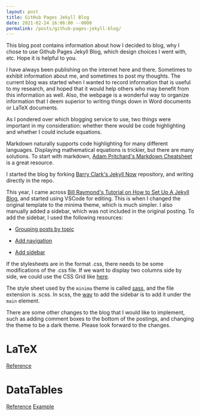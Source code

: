```yaml
---
layout: post
title: GitHub Pages Jekyll Blog
date: 2021-02-24 16:06:00 --0000
permalink: /posts/github-pages-jekyll-blog/
---
```


This blog post contains information about how I decided to blog, why I chose to use Github Pages Jekyll Blog, which design choices I went with, etc. Hope it is helpful to you.

I have always been publishing on the internet here and there. Sometimes to exhibit information about me, and sometimes to post my thoughts. The current blog was started when I wanted to record information that is useful to my research, and hoped that it would help others who may benefit from this information as well. Also, the webpage is a wonderful way to organize information that I deem superior to writing things down in Word documents or LaTeX documents. 

As I pondered over which blogging service to use, two things were important in my consideration: whether there would be code highlighting and whether I could include equations.

Markdown naturally supports code highlighting for many different languages. Displaying mathematical equations is trickier, but there are many solutions. To start with markdown, [Adam Pritchard's Markdown Cheatsheet](https://github.com/adam-p/markdown-here/wiki/Markdown-Cheatsheet) is a great resource.

I started the blog by forking [Barry Clark's Jekyll Now](https://github.com/barryclark/jekyll-now) repository, and writing directly in the repo. 

This year, I came across [Bill Raymond's Tutorial on How to Set Up A Jekyll Blog](https://www.youtube.com/watch?v=EmSrQCDsMv4), and started using VSCode for editing. This is when I changed the original template to the minima theme, which is much simpler. I also manually added a sidebar, which was not included in the original posting. To add the sidebar, I used the following resources:

- [Grouping posts by topic](https://jekyllrb.com/tutorials/navigation/)

- [Add navigation](https://jekyllrb.com/tutorials/navigation/#scenario-9-nested-tree-navigation-with-recursion)

- [Add sidebar](https://justus.science/blog/2015/04/17/a-sweetass-sidebar.html)

If the stylesheets are in the format .css, there needs to be some modifications of the .css file. If we want to display two columns side by side, we could use the CSS Grid like [here](https://www.cssmakeovers.com/patterns/two-columns-infinite/).

The style sheet used by the `minima` theme is called [sass](https://sass-lang.com/), and the file extension is .scss. In scss, the [way](https://rivet.iu.edu/add-ons/rivet-shell/) to add the sidebar is to add it under the `main` element.

There are some other changes to the blog that I would like to implement, such as adding comment boxes to the bottom of the postings, and changing the theme to be a dark theme. Please look forward to the changes.

# LaTeX
[Reference](https://hw311.me/en/jekyll/2019/01/23/support-latex-in-jekyll-blog/)

# DataTables
[Reference](https://idratherbewriting.com/documentation-theme-jekyll/mydoc_tables.html)
[Example](https://datatables.net/forums/discussion/73237/datatable-on-just-the-docs-github-page)